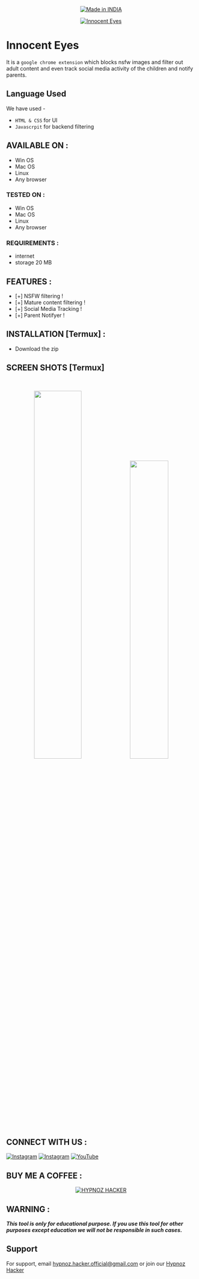 <p align="center">
<a href="https://bit.ly/2BNk3P1"><img title="Made in INDIA" src="https://img.shields.io/badge/MADE%20IN-INDIA-SCRIPT?colorA=%23ff8100&colorB=%23017e40&colorC=%23ff0000&style=for-the-badge"></a>
</p>
<p align="center">
<p align="center">
<a href="https://bit.ly/2BNk3P1"><img title="Innocent Eyes" src="https://media.discordapp.net/attachments/1036219455610552320/1140515971661049916/My_project-1.jpg?width=1440&height=480"></a>
</p>

# Innocent Eyes

It is a `google chrome extension` which blocks nsfw images and filter out adult content and even track social media activity of the children and notify parents.

## Language Used

We have used -
- `HTML & CSS` for UI
- `Javascrpit` for backend filtering

## AVAILABLE ON :

* Win OS
* Mac OS
* Linux
* Any browser

### TESTED ON :

* Win OS
* Mac OS
* Linux
* Any browser

### REQUIREMENTS :
* internet
* storage 20 MB

## FEATURES :
* [+] NSFW filtering !
* [+] Mature content filtering !
* [+] Social Media Tracking !
* [+] Parent Notifyer !

## INSTALLATION [Termux] :

* Download the zip

## SCREEN SHOTS [Termux]

<br>
<p align="center">
<img width="50%" src="https://media.discordapp.net/attachments/1036219455610552320/1140513108838846565/image.png"/>
<img width="45%" src="https://media.discordapp.net/attachments/1036219455610552320/1140513190153826367/image.png"/>
</p>

## CONNECT WITH US :

[![Instagram](https://img.shields.io/badge/INSTAGRAM-FOLLOW-red?style=for-the-badge&logo=instagram)](https://www.instagram.com/hypnoz.hacker)
[![Instagram](https://img.shields.io/badge/WEBSITE-VISIT-yellow?style=for-the-badge&logo=blogger)](https://payhip.com/coderedhacker)
<a href="https://youtube.com/@hypnoz.hacker"><img title="YouTube" src="https://img.shields.io/badge/Hypnoz.Hackers-red?style=for-the-badge&logo=Youtube"></a>

## BUY ME A COFFEE :

<p align="center">
<a href="https://www.buymeacoffee.com/hypnozhackp"><img title="HYPNOZ HACKER" src="https://camo.githubusercontent.com/ae8af018f80649f3d379eb23dbf59acceaffa24e/68747470733a2f2f6c69626572617061792e636f6d2f6173736574732f776964676574732f646f6e6174652e737667"></a>
</p>

## WARNING : 
***This tool is only for educational purpose. If you use this tool for other purposes except education we will not be responsible in such cases.***

## Support

For support, email hypnoz.hacker.official@gmail.com or join our [Hypnoz Hacker](https://youtube.com/@hypnoz.hacker)
